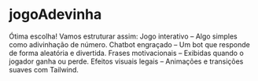 # jogoAdevinha
Ótima escolha! Vamos estruturar assim:  Jogo interativo – Algo simples como adivinhação de número. Chatbot engraçado – Um bot que responde de forma aleatória e divertida. Frases motivacionais – Exibidas quando o jogador ganha ou perde. Efeitos visuais legais – Animações e transições suaves com Tailwind.
